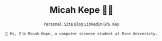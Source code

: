 <div id="profile-container" align="center">
    <h1>Micah Kepe 👨‍💻</h1>
    <div id="socials" align="center">
        <a href="https://micahkepe.com/">
            <code>Personal Site</code>
        </a>
        <a href="https://micahkepe.com/blog/">
            <code>Blog</code>
        </a>
        <a href="https://www.linkedin.com/in/micah-kepe/">
            <code>LinkedIn</code>
        </a>
        <a href="https://github.com/micahkepe.gpg">
            <code>GPG Key</code>
        </a>
    </div>
    <br/>
    <code>👋 Hi, I'm Micah Kepe, a computer science student at Rice University.</code>
</div>
